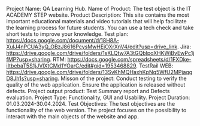 Project Name: QA Learning Hub. 
Name of Product: The test object is the IT ACADEMY STEP website.
Product Description: This site contains the most important educational materials and video tutorials that will help facilitate the learning process for future students. You can use a tech check and take short tests to improve your knowledge. 
Test plan: https://docs.google.com/document/d/18H8A-XulJ4nPCUA3yQ_OBzJ8616PcysMwHEiOXrXnV4/edit?usp=drive_link.
Jira: https://drive.google.com/drive/folders/1sKLQtw7A3tGQblpoXHKWiBvEwPc1jfMP?usp=sharing.
RTM: https://docs.google.com/spreadsheets/d/1FXDke-iItbebaT5S1jJVlXtCMd1YOarC/edit#gid=1953468829.
TestRail WEB: https://drive.google.com/drive/folders/13SvKhMQHaxhKpNq5WfU2MPjaqgD8Jh1s?usp=sharing.
Misson of the project: Conduct testing to verify the quality of the web application. Ensure the application is released without defects. 
Project output product: Test Summary report and Defects evaluation. 
Project Type: Functionality, GUI and Usability. 
Project Duration: 01.03.2024-30.04.2024. 
Test Objectives: The test objectives are the functionality of the web version. The project focuses on the possibility to interact with the main objects of the website and app.

